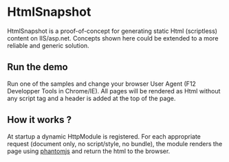 HtmlSnapshot
============

HtmlSnapshot is a proof-of-concept for generating static Html (scriptless) content on IIS/asp.net.
Concepts shown here could be extended to a more reliable and generic solution.

Run the demo
--------------
Run one of the samples and change your browser User Agent (F12 Developper Tools in Chrome/IE). 
All pages will be rendered as Html without any script tag and a header is added at the top of the page.


How it works ?
--------------
At startup a dynamic HttpModule is registered. 
For each appropriate request (document only, no script/style, no bundle), the module renders the page using [phantomjs](http://phantomjs.org/) and return the html to the browser.
